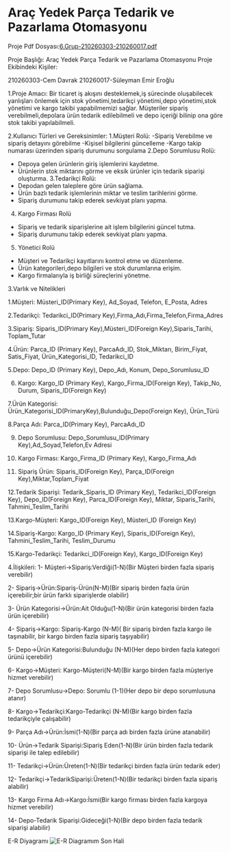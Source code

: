 # Araç Yedek Parça Tedarik ve Pazarlama Otomasyonu
Proje Pdf Dosyası:[6.Grup-210260303-210260017.pdf](https://github.com/user-attachments/files/18307229/6.Grup-210260303-210260017.pdf)



Proje Başlığı: Araç Yedek Parça Tedarik ve Pazarlama Otomasyonu
Proje Ekibindeki Kişiler:

210260303-Cem Davrak
210260017-Süleyman Emir Eroğlu

1.Proje Amacı: Bir ticaret iş akışını desteklemek,iş sürecinde oluşabilecek yanlışları önlemek için stok yönetimi,tedarikçi yönetimi,depo yönetimi,stok yönetimi ve kargo takibi yapabilmemizi sağlar.
Müşteriler sipariş verebilmeli,depolara ürün tedarik edilebilmeli ve depo içeriği bilinip ona göre stok takibi yapılabilmeli.

2.Kullanıcı Türleri ve Gereksinimler:
1.Müşteri Rolü: 
-Sipariş Verebilme ve sipariş detayını görebilme
-Kişisel bilgilerini güncelleme
-Kargo takip numarası üzerinden sipariş durumunu sorgulama
2.Depo Sorumlusu Rolü:
- Depoya gelen ürünlerin giriş işlemlerini kaydetme.
- Ürünlerin stok miktarını görme ve eksik ürünler için tedarik siparişi oluşturma.
3.Tedarikçi Rolü:
- Depodan gelen taleplere göre ürün sağlama.
- Ürün bazlı tedarik işlemlerinin miktar ve teslim tarihlerini görme.
-  Sipariş durumunu takip ederek sevkiyat planı yapma.
4. Kargo Firması Rolü
- Sipariş ve tedarik siparişlerine ait işlem bilgilerini güncel tutma.
- Sipariş durumunu takip ederek sevkiyat planı yapma.
5. Yönetici Rolü
- Müşteri ve Tedarikçi kayıtlarını kontrol etme ve düzenleme.
- Ürün kategorileri,depo bilgileri ve stok durumlarına erişim.
- Kargo firmalarıyla iş birliği süreçlerini yönetme.

3.Varlık ve Nitelikleri

1.Müşteri: Müsteri_ID(Primary Key), Ad_Soyad, Telefon, E_Posta, Adres

2.Tedarikçi: Tedarikci_ID(Primary Key),Firma_Adı,Firma_Telefon,Firma_Adres

3.Sipariş: Siparis_ID(Primary Key),Müsteri_ID(Foreign Key),Siparis_Tarihi, Toplam_Tutar

4.Ürün: Parca_ID (Primary Key), ParcaAdı_ID, Stok_Miktarı, Birim_Fiyat, Satis_Fiyat, Ürün_Kategorisi_ID, Tedarikci_ID

5.Depo: Depo_ID (Primary Key), Depo_Adı, Konum, Depo_Sorumlusu_ID

6. Kargo:  Kargo_ID (Primary Key), Kargo_Firma_ID(Foreign Key), Takip_No, Durum, Siparis_ID(Foreign Key)
   
7.Ürün Kategorisi: Ürün_Kategorisi_ID(PrimaryKey),Bulunduğu_Depo(Foreign Key), Ürün_Türü

8.Parça Adı: Parca_ID(Primary Key), ParcaAdı_ID

9. Depo Sorumlusu: Depo_Sorumlusu_ID(Primary Key),Ad_Soyad,Telefon,Ev Adresi
    
11. Kargo Firması: Kargo_Firma_ID (Primary Key), Kargo_Firma_Adı
    
13. Sipariş Ürün: Siparis_ID(Foreign Key), Parça_ID(Foreign Key),Miktar,Toplam_Fiyat
    
12.Tedarik Siparişi: Tedarik_Siparis_ID (Primary Key), Tedarikci_ID(Foreign Key), Depo_ID(Foreign Key), Parca_ID(Foreign Key), Miktar, Siparis_Tarihi, Tahmini_Teslim_Tarihi

13.Kargo-Müşteri: Kargo_ID(Foreign Key), Müsteri_ID (Foreign Key)

14.Sipariş-Kargo: Kargo_ID (Primary Key), Siparis_ID(Foreign Key), Tahmini_Teslim_Tarihi, Teslim_Durumu

15.Kargo-Tedarikçi: Tedarikci_ID(Foreign Key), Kargo_ID(Foreign Key)

4.İlişkileri:
1- Müşteri->Sipariş:Verdiği(1-N)(Bir Müşteri birden fazla sipariş verebilir)

2- Sipariş->Ürün:Sipariş-Ürün(N-M)(Bir sipariş birden fazla ürün içerebilir;bir ürün farklı siparişlerde olabilir)

3- Ürün Kategorisi->Ürün:Ait Olduğu(1-N)(Bir ürün kategorisi birden fazla ürün içerebilir) 

4- Sipariş->Kargo: Sipariş-Kargo (N-M)( Bir sipariş birden fazla kargo ile taşınabilir, bir kargo birden fazla sipariş taşıyabilir)

5- Depo->Ürün Kategorisi:Bulunduğu (N-M)(Her depo birden fazla kategori ürünü içerebilir)

6- Kargo->Müşteri: Kargo-Müşteri(N-M)(Bir kargo birden fazla müşteriye hizmet verebilir)

7- Depo Sorumlusu->Depo: Sorumlu (1-1)(Her depo bir depo sorumlusuna atanır)

8- Kargo->Tedarikçi:Kargo-Tedarikçi (N-M)(Bir kargo birden fazla tedarikçiyle çalışabilir)

9- Parça Adı->Ürün:İsmi(1-N)(Bir parça adı birden fazla ürüne atanabilir)

10- Ürün->Tedarik Siparişi:Sipariş Eden(1-N)(Bir ürün birden fazla tedarik siparişi ile talep edilebilir)

11- Tedarikçi->Ürün:Üreten(1-N)(Bir tedarikçi birden fazla ürün tedarik eder)

12- Tedarikçi->TedarikSiparişi:Üreten(1-N)(Bir tedarikçi birden fazla sipariş alabilir)

13- Kargo Firma Adı->Kargo:İsmi(Bir kargo firması birden fazla kargoya hizmet verebilir)

14- Depo-Tedarik Siparişi:Gideceği(1-N)(Bir depo birden fazla tedarik siparişi alabilir)

E-R Diyagramı
![E-R Diagramım Son Hali](https://github.com/user-attachments/assets/5502c25e-1a67-4af8-a6d8-aaaca8d175d6)

